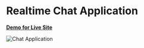 # Realtime Chat Application

[<b>Demo for Live Site</b>](https://chat-app-jsmastery.netlify.app)


![Chat Application](https://i.ibb.co/vDhx8Md/Whats-App-Image-2021-01-26-at-02-01-43.jpg)

